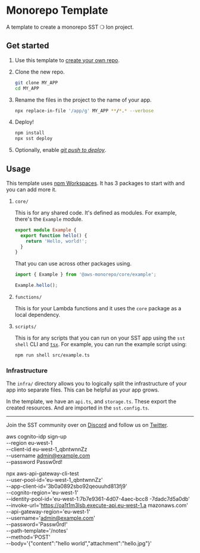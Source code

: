 # Monorepo Template

A template to create a monorepo SST ❍ Ion project.

## Get started

1. Use this template to [create your own repo](https://docs.github.com/en/repositories/creating-and-managing-repositories/creating-a-repository-from-a-template).

2. Clone the new repo.

   ```bash
   git clone MY_APP
   cd MY_APP
   ```

3. Rename the files in the project to the name of your app.

   ```bash
   npx replace-in-file '/app/g' MY_APP **/*.* --verbose
   ```

4. Deploy!

   ```bash
   npm install
   npx sst deploy
   ```

5. Optionally, enable [_git push to deploy_](https://ion.sst.dev/docs/console/#autodeploy).

## Usage

This template uses [npm Workspaces](https://docs.npmjs.com/cli/v8/using-npm/workspaces). It has 3 packages to start with and you can add more it.

1. `core/`

   This is for any shared code. It's defined as modules. For example, there's the `Example` module.

   ```ts
   export module Example {
     export function hello() {
       return 'Hello, world!';
     }
   }
   ```

   That you can use across other packages using.

   ```ts
   import { Example } from '@aws-monorepo/core/example';

   Example.hello();
   ```

2. `functions/`

   This is for your Lambda functions and it uses the `core` package as a local dependency.

3. `scripts/`

   This is for any scripts that you can run on your SST app using the `sst shell` CLI and [`tsx`](https://www.npmjs.com/package/tsx). For example, you can run the example script using:

   ```bash
   npm run shell src/example.ts
   ```

### Infrastructure

The `infra/` directory allows you to logically split the infrastructure of your app into separate files. This can be helpful as your app grows.

In the template, we have an `api.ts`, and `storage.ts`. These export the created resources. And are imported in the `sst.config.ts`.

---

Join the SST community over on [Discord](https://discord.gg/sst) and follow us on [Twitter](https://twitter.com/SST_dev).

aws cognito-idp sign-up \
--region eu-west-1 \
--client-id eu-west-1_qbntwnnZz \
--username admin@example.com \
--password Passw0rd!

npx aws-api-gateway-cli-test \
--user-pool-id='eu-west-1_qbntwnnZz' \
--app-client-id='3b0a0892sbo92qeouuhd813fj9' \
--cognito-region='eu-west-1' \
--identity-pool-id='eu-west-1:7b7e9361-4d07-4aec-bcc8
-7dadc7d5a0db' \
--invoke-url='https://oa1t1m3lsb.execute-api.eu-west-1.a
mazonaws.com' \
--api-gateway-region='eu-west-1' \
--username='admin@example.com' \
--password='Passw0rd!' \
--path-template='/notes' \
--method='POST' \
--body='{"content":"hello world","attachment":"hello.jpg"}'
